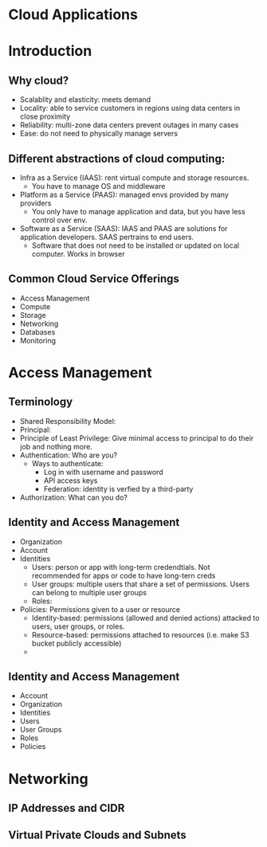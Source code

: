 Cloud Applications
==================
# Introduction
## Why cloud?
* Scalablity and elasticity: meets demand
* Locality: able to service customers in regions using data centers in close proximity
* Reliability: multi-zone data centers prevent outages in many cases
* Ease: do not need to physically manage servers
## Different abstractions of cloud computing:
* Infra as a Service (IAAS): rent virtual compute and storage resources.
  * You have to manage OS and middleware   
* Platform as a Service (PAAS): managed envs provided by many providers
  * You only have to manage application and data, but you have less control over env.   
* Software as a Service (SAAS): IAAS and PAAS are solutions for application developers. SAAS pertrains to end users.
   * Software that does not need to be installed or updated on local computer. Works in browser   
## Common Cloud Service Offerings
* Access Management
* Compute
* Storage
* Networking
* Databases
* Monitoring

# Access Management
## Terminology
* Shared Responsibility Model: 
* Principal:
* Principle of Least Privilege: Give minimal access to principal to do their job and nothing more. 
* Authentication: Who are you?
  * Ways to authenticate:
    * Log in with username and password
    * API access keys
    * Federation: identity is verfied by a third-party
* Authorization: What can you do?

## Identity and Access Management
* Organization
* Account
* Identities
  * Users: person or app with long-term credendtials. Not recommended for apps or code to have long-tern creds
  * User groups: multiple users that share a set of permissions. Users can belong to multiple user groups
  * Roles:
* Policies: Permissions given to a user or resource
  * Identity-based: permissions (allowed and denied actions) attacked to users, user groups, or roles.
  * Resource-based: permissions attached to resources (i.e. make S3 bucket publicly accessible)
  * 


## Identity and Access Management
* Account
* Organization
* Identities
 * Users
 * User Groups
 * Roles 
* Policies

# Networking
## IP Addresses and CIDR
## Virtual Private Clouds and Subnets
